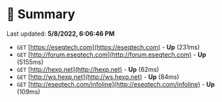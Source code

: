 # 📖 Summary
Last updated: **5/8/2022, 6:06:46 PM**

- `GET` [https://eseqtech.com](https://eseqtech.com) - **Up** (231ms)
- `GET` [http://forum.eseqtech.com](http://forum.eseqtech.com) - **Up** (5155ms)
- `GET` [http://hexp.net](http://hexp.net) - **Up** (62ms)
- `GET` [http://ws.hexp.net](http://ws.hexp.net) - **Up** (84ms)
- `GET` [http://eseqtech.com/infoline](http://eseqtech.com/infoline) - **Up** (109ms)
